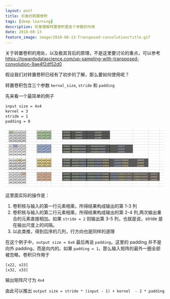 ```yaml
---
layout: post
title: 形象的转置卷积
tags: [deep learning]
description: 形象理解转置卷积里各个参数的作用
date: 2018-08-13
feature_image: image/2018-08-13-Transposed-convolution/title.gif
---
```


关于转置卷积的用处，以及极其背后的原理，不是这里要讨论的重点，可以参考 https://towardsdatascience.com/up-sampling-with-transposed-convolution-9ae4f2df52d0

假设我们对转置卷积已经有了初步的了解，那么要如何使用呢？

<!--more-->

转置卷积包含三个参数 ```kernal_size```, ```stride``` 和 ```padding```

先来看一个最简单的例子
	
	input size = 4x4
	kernel = 3
	stride = 1
	padding = 0

<img src="/images/2018-08-13-Transposed-convolution/deconv1.png" width="600px"/>

这里面实际的操作是：

1. 卷积核与输入的第一行元素相乘，所得结果构成输出的第 1-3 列
2. 卷积核与输入的第二行元素相乘，所得结果构成输出的第 2-4 列,两次输出重合的元素直接相加。如果 ```stride = 2``` 则输出第 3-5 列，也就是说，stride 是在输出尺度上的间隔。
3. 以此类推，得到后序的几列，行方向也是同样的道理

在这个例子中，```output size = 6x6```
最后再说 ```padding```。这里的 padding 并不是向外 padding，而是向内的。如果 ```padding = 1```，那么输入矩阵的最外一圈全部被忽略，卷积只作用于

	[x22, x23]
	[x32, x33]

输出矩阵尺寸为 ```4x4```

由此可以推出
```output size = stride * (input - 1) + kernel  - 2 * padding```
	